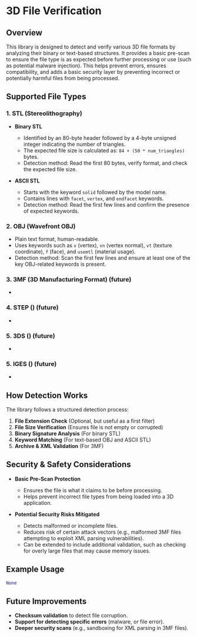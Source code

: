 # 3D File Verification

## Overview
This library is designed to detect and verify various 3D file formats by analyzing their binary or text-based structures. It provides a basic pre-scan to ensure the file type is as expected before further processing or use (such as potential malware injection). This helps prevent errors, ensures compatibility, and adds a basic security layer by preventing incorrect or potentially harmful files from being processed.

## Supported File Types

### 1. **STL (Stereolithography)**
   - **Binary STL**
     - Identified by an 80-byte header followed by a 4-byte unsigned integer indicating the number of triangles.
     - The expected file size is calculated as: `84 + (50 * num_triangles)` bytes.
     - Detection method: Read the first 80 bytes, verify format, and check the expected file size.
   
   - **ASCII STL**
     - Starts with the keyword `solid` followed by the model name.
     - Contains lines with `facet`, `vertex`, and `endfacet` keywords.
     - Detection method: Read the first few lines and confirm the presence of expected keywords.

### 2. **OBJ (Wavefront OBJ)**
   - Plain text format, human-readable.
   - Uses keywords such as `v` (vertex), `vn` (vertex normal), `vt` (texture coordinate), `f` (face), and `usemtl` (material usage).
   - Detection method: Scan the first few lines and ensure at least one of the key OBJ-related keywords is present.

### 3. **3MF (3D Manufacturing Format)** (future)
   - <None>

### 4. **STEP ()** (future)
   - <None>

### 5. **3DS ()** (future)
   - <None>

### 5. **IGES ()** (future)
   - <None>
   
   
## How Detection Works
The library follows a structured detection process:
1. **File Extension Check** (Optional, but useful as a first filter)
2. **File Size Verification** (Ensures file is not empty or corrupted)
3. **Binary Signature Analysis** (For binary STL)
4. **Keyword Matching** (For text-based OBJ and ASCII STL)
5. **Archive & XML Validation** (For 3MF)

## Security & Safety Considerations
- **Basic Pre-Scan Protection**
  - Ensures the file is what it claims to be before processing.
  - Helps prevent incorrect file types from being loaded into a 3D application.
  
- **Potential Security Risks Mitigated**
  - Detects malformed or incomplete files.
  - Reduces risk of certain attack vectors (e.g., malformed 3MF files attempting to exploit XML parsing vulnerabilities).
  - Can be extended to include additional validation, such as checking for overly large files that may cause memory issues.

## Example Usage
```python
None
```

## Future Improvements
- **Checksum validation** to detect file corruption.
- **Support for detecting specific errors** (malware, or file error).
- **Deeper security scans** (e.g., sandboxing for XML parsing in 3MF files).

<br></br>

<br></br>

<br></br>

<br></br>

<br></br>

<br></br>
